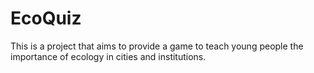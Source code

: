 # EcoQuiz
This is a project that aims to provide a game to teach young people the importance of ecology in cities and institutions.
